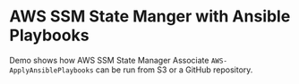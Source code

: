 # AWS SSM State Manger with Ansible Playbooks

Demo shows how AWS SSM State Manager Associate `AWS-ApplyAnsiblePlaybooks` can be run from S3 or a GitHub repository.

